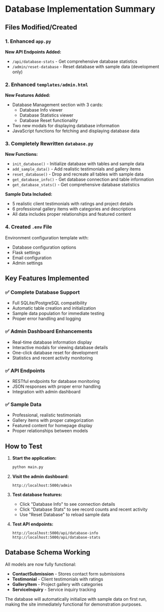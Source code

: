 # Database Implementation Summary

## Files Modified/Created

### 1. Enhanced `app.py`
**New API Endpoints Added:**
- `/api/database-stats` - Get comprehensive database statistics
- `/admin/reset-database` - Reset database with sample data (development only)

### 2. Enhanced `templates/admin.html`
**New Features Added:**
- Database Management section with 3 cards:
  - Database Info viewer
  - Database Statistics viewer  
  - Database Reset functionality
- Two new modals for displaying database information
- JavaScript functions for fetching and displaying database data

### 3. Completely Rewritten `database.py`
**New Functions:**
- `init_database()` - Initialize database with tables and sample data
- `add_sample_data()` - Add realistic testimonials and gallery items
- `reset_database()` - Drop and recreate all tables with sample data
- `get_database_info()` - Get database connection and table information
- `get_database_stats()` - Get comprehensive database statistics

**Sample Data Included:**
- 5 realistic client testimonials with ratings and project details
- 6 professional gallery items with categories and descriptions
- All data includes proper relationships and featured content

### 4. Created `.env` File
Environment configuration template with:
- Database configuration options
- Flask settings
- Email configuration
- Admin settings

## Key Features Implemented

### ✅ Complete Database Support
- Full SQLite/PostgreSQL compatibility
- Automatic table creation and initialization
- Sample data population for immediate testing
- Proper error handling and logging

### ✅ Admin Dashboard Enhancements
- Real-time database information display
- Interactive modals for viewing database details
- One-click database reset for development
- Statistics and recent activity monitoring

### ✅ API Endpoints
- RESTful endpoints for database monitoring
- JSON responses with proper error handling
- Integration with admin dashboard

### ✅ Sample Data
- Professional, realistic testimonials
- Gallery items with proper categorization
- Featured content for homepage display
- Proper relationships between models

## How to Test

1. **Start the application:**
   ```bash
   python main.py
   ```

2. **Visit the admin dashboard:**
   ```
   http://localhost:5000/admin
   ```

3. **Test database features:**
   - Click "Database Info" to see connection details
   - Click "Database Stats" to see record counts and recent activity
   - Use "Reset Database" to reload sample data

4. **Test API endpoints:**
   ```
   http://localhost:5000/api/database-info
   http://localhost:5000/api/database-stats
   ```

## Database Schema Working

All models are now fully functional:
- **ContactSubmission** - Stores contact form submissions
- **Testimonial** - Client testimonials with ratings
- **GalleryItem** - Project gallery with categories
- **ServiceInquiry** - Service inquiry tracking

The database will automatically initialize with sample data on first run, making the site immediately functional for demonstration purposes.